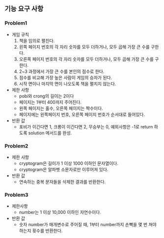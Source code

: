 ## 기능 요구 사항
### Problem1
- 게임 규칙
  1. 책을 임의로 펼친다.
  2. 왼쪽 페이지 번호의 각 자리 숫자를 모두 더하거나, 모두 곱해 가장 큰 수를 구한다.
  3. 오른쪽 페이지 번호의 각 자리 숫자를 모두 더하거나, 모두 곱해 가장 큰 수를 구한다.
  4. 2~3 과정에서 가장 큰 수를 본인의 점수로 한다.
  5. 점수를 비교해 가장 높은 사람이 게임의 승자가 된다.
  6. 시작 면이나 마지막 면이 나오도록 책을 펼치지 않는다.
- 제한 사항
  - pobi와 crong의 길이는 2이다
  - 페이지는 1부터 400까지 주어진다. 
  - 왼쪽 페이지는 홀수, 오른쪽 페이지는 짝수이다.
  - 페이지에는 왼쪽페이지 번호, 오른쪽 페이지 번호가 순서대로 들어있다.
- 반환 값
  - 포비가 이긴다면 1, 크롱이 이긴다면 2, 무승부는 0, 예외사항은 -1로 return 하도록 solution 메서드를 완성.

### Problem2
- 제한 사항 
  - cryptogram은 길이가 1 이상 1000 이하인 문자열이다.
  - cryptogram은 알파벳 소문자로만 이루어져 있다.
- 반환 값
  - 연속하는 중복 문자들을 삭제한 결과를 반환한다.

### Problem3
- 제한사항 
  - number는 1 이상 10,000 이하인 자연수이다.
- 반환 값
  - 숫자 number가 매개변수로 주어질 때, 1부터 number까지 손뼉을 몇 번 쳐야 하는지 횟수를 반환한다.